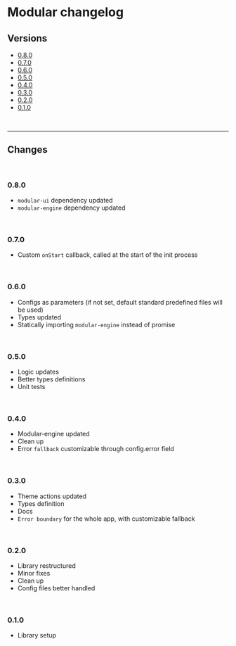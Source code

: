# Modular changelog

## Versions

-   [0.8.0](#080)
-   [0.7.0](#070)
-   [0.6.0](#070)
-   [0.5.0](#070)
-   [0.4.0](#070)
-   [0.3.0](#070)
-   [0.2.0](#070)
-   [0.1.0](#070)

<br>

* * *

## Changes

<br>

### 0.8.0

-   `modular-ui` dependency updated
-   `modular-engine` dependency updated

<br>

### 0.7.0

-   Custom `onStart` callback, called at the start of the init process

<br>

### 0.6.0

-   Configs as parameters (if not set, default standard predefined files will be used)
-   Types updated
-   Statically importing `modular-engine` instead of promise

<br>

### 0.5.0

-   Logic updates
-   Better types definitions
-   Unit tests

<br>

### 0.4.0

-   Modular-engine updated
-   Clean up
-   Error `fallback` customizable through config.error field

<br>

### 0.3.0

-   Theme actions updated
-   Types definition
-   Docs
-   `Error boundary` for the whole app, with customizable fallback

<br>

### 0.2.0

-   Library restructured
-   Minor fixes
-   Clean up
-   Config files better handled

<br>

### 0.1.0

-   Library setup
